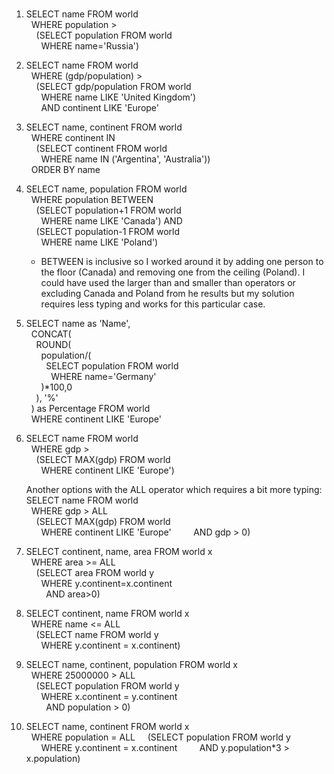 #

1. SELECT name FROM world  
      WHERE population >   
        (SELECT population FROM world  
          WHERE name='Russia')  
  
2. SELECT name FROM world  
      WHERE (gdp/population) >  
        (SELECT gdp/population FROM world  
          WHERE name LIKE 'United Kingdom')  
          AND continent LIKE 'Europe'  
  
3. SELECT name, continent FROM world  
      WHERE continent IN  
        (SELECT continent FROM world  
          WHERE name IN ('Argentina', 'Australia'))  
      ORDER BY name  
  
4. SELECT name, population FROM world  
      WHERE population BETWEEN  
        (SELECT population+1 FROM world  
          WHERE name LIKE 'Canada') AND  
        (SELECT population-1 FROM world  
          WHERE name LIKE 'Poland')  
        
    * BETWEEN is inclusive so I worked around it by adding one person to the floor (Canada) and removing one from the ceiling (Poland). I could have used the larger than and smaller than operators or excluding Canada and Poland from he results but my solution requires less typing and works for  this particular case.  
  
5. SELECT name as 'Name',  
      CONCAT(  
        ROUND(  
          population/(  
            SELECT population FROM world  
              WHERE name='Germany'  
          )*100,0  
        ), '%'  
      ) as Percentage FROM world  
      WHERE continent LIKE 'Europe'  
  
6. SELECT name FROM world  
      WHERE gdp >   
        (SELECT MAX(gdp) FROM world   
          WHERE continent LIKE 'Europe')  
  
    Another options with the ALL operator which requires a bit more typing:    
    SELECT name FROM world  
      WHERE gdp > ALL  
        (SELECT MAX(gdp) FROM world   
          WHERE continent LIKE 'Europe'
            AND gdp > 0)  
  
7. SELECT continent, name, area FROM world x  
      WHERE area >= ALL  
        (SELECT area FROM world y  
          WHERE y.continent=x.continent  
            AND area>0)  
  
8. SELECT continent, name FROM world x  
      WHERE name <= ALL   
        (SELECT name FROM world y   
          WHERE y.continent = x.continent)  
  
9. SELECT name, continent, population FROM world x  
      WHERE 25000000 > ALL  
        (SELECT population FROM world y  
          WHERE x.continent = y.continent  
            AND population > 0)  
  
10. SELECT name, continent FROM world x  
      WHERE population = ALL
        (SELECT population FROM world y
          WHERE y.continent = x.continent
            AND y.population*3 > x.population)